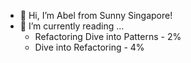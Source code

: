 - 👋 Hi, I’m Abel from Sunny Singapore!
- 👀 I’m currently reading ...
  - Refactoring Dive into Patterns - 2%
  - Dive into Refactoring - 4%


<!---
- 🌱 I’m currently learning ...
- 💞️ I’m looking to collaborate on ...
- 📫 How to reach me ...
abeltanjq/abeltanjq is a ✨ special ✨ repository because its `README.md` (this file) appears on your GitHub profile.
You can click the Preview link to take a look at your changes.
--->
